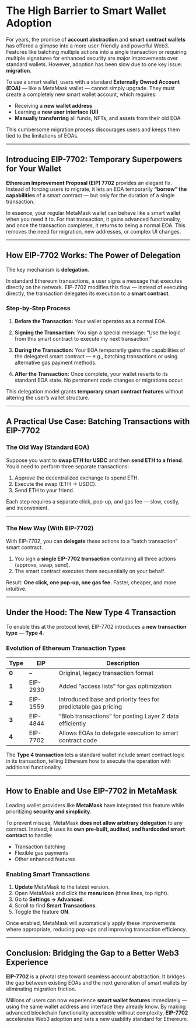# The High Barrier to Smart Wallet Adoption

For years, the promise of **account abstraction** and **smart contract wallets** has offered a glimpse into a more user-friendly and powerful Web3. Features like batching multiple actions into a single transaction or requiring multiple signatures for enhanced security are major improvements over standard wallets.
However, adoption has been slow due to one key issue: **migration**.

To use a smart wallet, users with a standard **Externally Owned Account (EOA)** — like a MetaMask wallet — cannot simply upgrade. They must create a completely new smart wallet account, which requires:

- Receiving a **new wallet address**
- Learning a **new user interface (UI)**
- **Manually transferring** all funds, NFTs, and assets from their old EOA

This cumbersome migration process discourages users and keeps them tied to the limitations of EOAs.

---

## Introducing EIP-7702: Temporary Superpowers for Your Wallet

**Ethereum Improvement Proposal (EIP) 7702** provides an elegant fix.
Instead of forcing users to migrate, it lets an EOA temporarily **“borrow” the capabilities** of a smart contract — but only for the duration of a single transaction.

In essence, your regular MetaMask wallet can behave like a smart wallet when you need it to. For that transaction, it gains advanced functionality, and once the transaction completes, it returns to being a normal EOA.
This removes the need for migration, new addresses, or complex UI changes.

---

## How EIP-7702 Works: The Power of Delegation

The key mechanism is **delegation**.

In standard Ethereum transactions, a user signs a message that executes directly on the network.
EIP-7702 modifies this flow — instead of executing directly, the transaction delegates its execution to a **smart contract**.

### Step-by-Step Process

1. **Before the Transaction:**
   Your wallet operates as a normal EOA.

2. **Signing the Transaction:**
   You sign a special message:
   “Use the logic from this smart contract to execute my next transaction.”

3. **During the Transaction:**
   Your EOA temporarily gains the capabilities of the delegated smart contract — e.g., batching transactions or using alternative gas payment methods.

4. **After the Transaction:**
   Once complete, your wallet reverts to its standard EOA state.
   No permanent code changes or migrations occur.

This delegation model grants **temporary smart contract features** without altering the user’s wallet structure.

---

## A Practical Use Case: Batching Transactions with EIP-7702

### The Old Way (Standard EOA)

Suppose you want to **swap ETH for USDC** and then **send ETH to a friend**.
You’d need to perform three separate transactions:

1. Approve the decentralized exchange to spend ETH.
2. Execute the swap (ETH → USDC).
3. Send ETH to your friend.

Each step requires a separate click, pop-up, and gas fee — slow, costly, and inconvenient.

---

### The New Way (With EIP-7702)

With EIP-7702, you can **delegate** these actions to a “batch transaction” smart contract.

1. You sign a **single EIP-7702 transaction** containing all three actions (approve, swap, send).
2. The smart contract executes them sequentially on your behalf.

Result:
**One click, one pop-up, one gas fee.**
Faster, cheaper, and more intuitive.

---

## Under the Hood: The New Type 4 Transaction

To enable this at the protocol level, EIP-7702 introduces a **new transaction type** — **Type 4**.

### Evolution of Ethereum Transaction Types

| Type | EIP | Description |
|------|-----|--------------|
| **0** | – | Original, legacy transaction format |
| **1** | EIP-2930 | Added “access lists” for gas optimization |
| **2** | EIP-1559 | Introduced base and priority fees for predictable gas pricing |
| **3** | EIP-4844 | “Blob transactions” for posting Layer 2 data efficiently |
| **4** | EIP-7702 | Allows EOAs to delegate execution to smart contract code |

The **Type 4 transaction** lets a standard wallet include smart contract logic in its transaction, telling Ethereum how to execute the operation with additional functionality.

---

## How to Enable and Use EIP-7702 in MetaMask

Leading wallet providers like **MetaMask** have integrated this feature while prioritizing **security and simplicity**.

To prevent misuse, MetaMask **does not allow arbitrary delegation** to any contract.
Instead, it uses its **own pre-built, audited, and hardcoded smart contract** to handle:

- Transaction batching
- Flexible gas payments
- Other enhanced features

### Enabling Smart Transactions

1. **Update** MetaMask to the latest version.
2. Open MetaMask and click the **menu icon** (three lines, top right).
3. Go to **Settings → Advanced**.
4. Scroll to find **Smart Transactions**.
5. Toggle the feature **ON**.

Once enabled, MetaMask will automatically apply these improvements where appropriate, reducing pop-ups and improving transaction efficiency.

---

## Conclusion: Bridging the Gap to a Better Web3 Experience

**EIP-7702** is a pivotal step toward seamless account abstraction.
It bridges the gap between existing EOAs and the next generation of smart wallets by eliminating migration friction.

Millions of users can now experience **smart wallet features** immediately — using the same wallet address and interface they already know.
By making advanced blockchain functionality accessible without complexity, **EIP-7702** accelerates Web3 adoption and sets a new usability standard for Ethereum.
